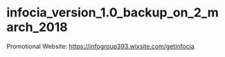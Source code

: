 # infocia_version_1.0_backup_on_2_march_2018

Promotional Website:
https://infogroup393.wixsite.com/getinfocia
